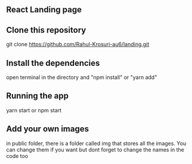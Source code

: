 ## React Landing page

## Clone this repository 

git clone https://github.com/Rahul-Krosuri-au6/landing.git

## Install the dependencies

open terminal in the directory and "npm install" or "yarn add"

## Running the app

yarn start or npm start

## Add your own images

in public folder, there is a folder called img that stores all the images. You can change them if you want but dont forget to change the names in the code too